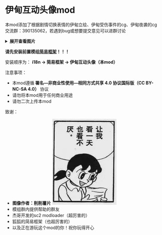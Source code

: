 <h1>伊甸互动头像mod</h1>

本mod添加了根据剧情切换表情的伊甸立绘、伊甸受伤事件的cg、伊甸夜袭的cg
<br>
交流群：390135062，若遇到bug或想要提交意见可以进群讨论

<details><summary><b>展开查看图片</b></summary>
 
![image](https://github.com/LooopSpiner/Eden-Visuals-Mod/blob/main/mdImages/01.png)
![image](https://github.com/LooopSpiner/Eden-Visuals-Mod/blob/main/mdImages/02.png)
![image](https://github.com/LooopSpiner/Eden-Visuals-Mod/blob/main/mdImages/03.png)
![image](https://github.com/LooopSpiner/Eden-Visuals-Mod/blob/main/mdImages/04.png)
![image](https://github.com/LooopSpiner/Eden-Visuals-Mod/blob/main/mdImages/05.png)

</details>

<b>请先安装前置模组[**简易框架**](https://github.com/emicoto/SCMLSimpleFramework)！！！</b>

安装顺序为：
<b>i18n → 简易框架 → 伊甸互动头像（本mod）</b>
<br>

注意事项：

* 本mod遵循<b> 署名—非商业性使用—相同方式共享 4.0 协议国际版（CC BY-NC-SA 4.0） </b>协议
* 请勿将本mod用于任何商业用途
* 请勿二次上传本mod

致谢：

* <b>图像作者：削削薯片</b>
![image](https://github.com/LooopSpiner/Eden-Visuals-Mod/blob/main/mdImages/06.png)
* 模组群内提供帮助的群友
* 杰哥开发的sc2 modloader（超厉害的）
* 狐狐的简易框架（也超厉害的）
* 以及正在游玩这个mod的你！祝你玩得开心
